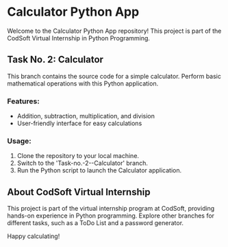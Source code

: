 # Calculator Python App

Welcome to the Calculator Python App repository! This project is part of the CodSoft Virtual Internship in Python Programming.

## Task No. 2: Calculator

This branch contains the source code for a simple calculator. Perform basic mathematical operations with this Python application.

### Features:

- Addition, subtraction, multiplication, and division
- User-friendly interface for easy calculations

### Usage:

1. Clone the repository to your local machine.
2. Switch to the 'Task-no.-2--Calculator' branch.
3. Run the Python script to launch the Calculator application.

## About CodSoft Virtual Internship

This project is part of the virtual internship program at CodSoft, providing hands-on experience in Python programming. Explore other branches for different tasks, such as a ToDo List and a password generator.

Happy calculating!
